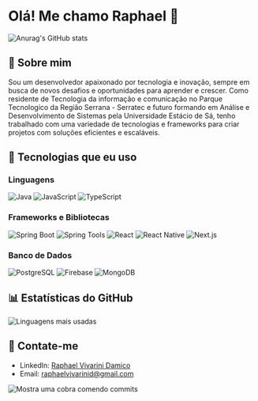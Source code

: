 # Olá! Me chamo Raphael 👋

![Anurag's GitHub stats](https://github-readme-stats.vercel.app/api?username=RaphaelDamico&show_icons=true&theme=dracula)

## 🚀 Sobre mim

Sou um desenvolvedor apaixonado por tecnologia e inovação, sempre em busca de novos desafios e oportunidades para aprender e crescer. Como residente de Tecnologia da informação e comunicação no Parque Tecnologico da Região Serrana - Serratec e futuro formando em Análise e Desenvolvimento de Sistemas pela Universidade Estácio de Sá, tenho trabalhado com uma variedade de tecnologias e frameworks para criar projetos com soluções eficientes e escaláveis.




## 🌟 Tecnologias que eu uso

### Linguagens
![Java](https://img.shields.io/badge/Java-ED8B00?style=for-the-badge&logo=java&logoColor=white)
![JavaScript](https://img.shields.io/badge/JavaScript-F7DF1E?style=for-the-badge&logo=javascript&logoColor=black)
![TypeScript](https://img.shields.io/badge/TypeScript-007ACC?style=for-the-badge&logo=typescript&logoColor=white)

### Frameworks e Bibliotecas
![Spring Boot](https://img.shields.io/badge/Spring%20Boot-6DB33F?style=for-the-badge&logo=spring-boot&logoColor=white)
![Spring Tools](https://img.shields.io/badge/Spring%20Tools-6DB33F?style=for-the-badge&logo=spring&logoColor=white)
![React](https://img.shields.io/badge/React-20232A?style=for-the-badge&logo=react&logoColor=61DAFB)
![React Native](https://img.shields.io/badge/React%20Native-20232A?style=for-the-badge&logo=react&logoColor=61DAFB)
![Next.js](https://img.shields.io/badge/Next.js-000000?style=for-the-badge&logo=nextdotjs&logoColor=white)


### Banco de Dados
![PostgreSQL](https://img.shields.io/badge/PostgreSQL-316192?style=for-the-badge&logo=postgresql&logoColor=white)
![Firebase](https://img.shields.io/badge/Firebase-FFCA28?style=for-the-badge&logo=firebase&logoColor=black)
![MongoDB](https://img.shields.io/badge/MongoDB-47A248?style=for-the-badge&logo=mongodb&logoColor=white)


## 📊 Estatísticas do GitHub
![Linguagens mais usadas](https://github-readme-stats.vercel.app/api/top-langs/?username=RaphaelDamico&layout=compact&theme=dracula)

## 🔗 Contate-me
- LinkedIn: [Raphael Vivarini Damico](https://www.linkedin.com/in/raphaelvivarinidamico/)
- Email: [raphaelvivarinid@gmail.com](mailto:raphaelvivarinid@gmail.com)



<picture>
  <source media="(prefers-color-scheme: dark)" srcset="https://github.com/RaphaelDamico/RaphaelDamico/blob/output/dark.svg">
  <source media="(prefers-color-scheme: light)" srcset="https://github.com/RaphaelDamico/RaphaelDamico/blob/output/light.svg">
  <img alt="Mostra uma cobra comendo commits" src="https://github.com/RaphaelDamico/RaphaelDamico/blob/output/dark.svg">
</picture>
